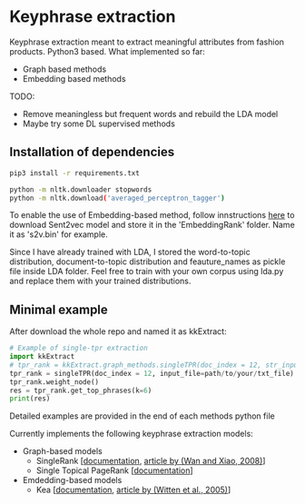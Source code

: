 # Keyphrase extraction

Keyphrase extraction meant to extract meaningful attributes from fashion products. Python3 based.
What implemented so far:
* Graph based methods
* Embedding based methods

TODO:
* Remove meaningless but frequent words and rebuild the LDA model
* Maybe try some DL supervised methods

## Installation of dependencies
```bash
pip3 install -r requirements.txt
```
```bash
python -m nltk.downloader stopwords
python -m nltk.download('averaged_perceptron_tagger')
```

To enable the use of Embedding-based method, follow innstructions [here](https://github.com/epfml/sent2vec#downloading-sent2vec-pre-trained-models)
to download Sent2vec model and store it in the 'EmbeddingRank' folder. Name it as 's2v.bin' for example. <br>

Since I have already trained with LDA, I stored the word-to-topic distribution, document-to-topic distribution and feauture_names
as pickle file inside LDA folder. Feel free to train with your own corpus using lda.py and replace them with your trained distributions.


## Minimal example
After download the whole repo and named it as kkExtract:
```python
# Example of single-tpr extraction
import kkExtract
# tpr_rank = kkExtract.graph_methods.singleTPR(doc_index = 12, str_input=test_str) # you need to specify the document index in the corpus, build from string
tpr_rank = singleTPR(doc_index = 12, input_file=path/to/your/txt_file) # build from txt file
tpr_rank.weight_node()
res = tpr_rank.get_top_phrases(k=6)
print(res)
```

Detailed examples are provided in the end of each methods python file


Currently implements the following keyphrase extraction models:

* Graph-based models
  * SingleRank  [[documentation](https://boudinfl.github.io/pke/build/html/unsupervised.html#singlerank), [article by (Wan and Xiao, 2008)](http://www.aclweb.org/anthology/C08-1122.pdf)]
  * Single Topical PageRank [[documentation](https://dl.acm.org/doi/abs/10.1145/2740908.2742730)]
* Emdedding-based models
  * Kea [[documentation](https://boudinfl.github.io/pke/build/html/supervised.html#kea), [article by (Witten et al., 2005)](https://www.cs.waikato.ac.nz/ml/publications/2005/chap_Witten-et-al_Windows.pdf)]
  



